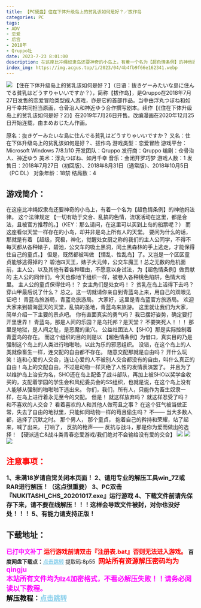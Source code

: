 ```yaml
---
title: 【PC硬盘】住在下体升级岛上的贫乳该如何是好？／拔作岛
categories: PC
tags:
- ADV
- 恋爱
- 后宫
- 2018年
- Qruppo社
date: 2023-7-23 8:01:00
description: 在这座比冲绳奴隶岛还要神奇的小岛上，有着一个名为【超色情条例】的神他妈法律。这个法律规定 【一切有助于交合、乱搞的色情，流氓活动在这里，都是合法，且被官方推荐的。】（KEY：那么请问，在这里可以买到上岛的船票呢？）而这座看似天堂一样存在的小岛，却并非是岛上所有人的天堂。
index_img: https://img.acgus.top/i/2023/04/4b4fb9f66e162341.webp
---
```

![](https://img.acgus.top/i/2023/04/4b4fb9f66e162341.webp)
【住在下体升级岛上的贫乳该如何是好？】（日语：抜きゲーみたいな島に住んでる貧乳はどうすりゃいいですか？），简称【拔作岛】，是Qruppo在2018年7月27日发售的恋爱冒险类型成人游戏，亦是它的首部作品。当中由浮丸つぼね和如月千幸共同担当原画，仓骨治人和神近ゆう合作撰写剧本。续作【《住在下体升级岛上的贫乳该如何是好？2》】在2019年7月26日开售。改编漫画在2020年12月25日开始连载，由まめおじたん作画。

原名：抜きゲーみたいな島に住んでる貧乳はどうすりゃいいですか？
又名：住在下体升级岛上的贫乳该如何是好？、拔作岛
游戏类型：恋爱冒险
游戏平台：Microsoft Windows 7/8.1/10
开发团队：Qruppo
发行商：Qruppo
编剧：仓骨治人、神近ゆう
美术：浮丸つぼね、如月千幸
音乐：金闭开罗巧梦
游戏人数：1
发售日：2018年7月27日（初回版）、2018年8月31日（通常版）、2018年10月5日（PC DL）
对象年龄：18禁
结局数：4

## 游戏简介：
在这座比冲绳奴隶岛还要神奇的小岛上，有着一个名为【超色情条例】的神他妈法律。
这个法律规定 【一切有助于交合、乱搞的色情，流氓活动在这里，都是合法，且被官方推荐的。】（KEY：那么请问，在这里可以买到上岛的船票呢？）
而这座看似天堂一样存在的小岛，却并非是岛上所有人的天堂。
要问为什么的话，那就是有着 【超级，究极，神化，觉醒处女厨之称的我们的主人公同学，不得不每天都从各种婊子，碧池，公交车的吸土黑洞，闰土黑森林的手上逃走，才能保得住自己的童贞。】
但是，既然都被叫做 【情乱、性乱岛】了。又岂是一个区区童贞能够逃得掉的？
碧池四天王，婊子大元帅，公交车魔王！总之无数的危机面前，主人公，以及其他有着各种理由，不愿意以身试法，为【超色情条例】做贡献的
主人公的同伴们，今天也像地下组织一样，被卷入各种桃色陷阱，色情大戏里。
主人公的童贞保得住吗！？
女主角们是处女吗！？
贫乳在岛上活得下去吗？
穿山甲最后说了什么？
总之。这一切就请你亲自到青蓝岛上来，用自己的双眼见证吧！
青蓝岛旅游局，青蓝岛旅游局。
大家好，这里是青岛蓝官方旅游局。
欢迎大家来到碧海蓝天的天堂，乱搞的圣地，青蓝岛来旅游。
这里就让我们为大家，简单介绍一下主要的景点吧。
你有直面真实的勇气吗？
我已摆好姿势，确定要打开里世界！
青蓝岛，那是人间的乐园？是乌托邦？是天堂？
不要笑死人！！！
那里是地狱，是人间之耻，是恶魔的巢穴。
公益社团法人【SHO】那是实际控制着青蓝岛的存在。
而这个组织的目的则是以 【超色情条例】为借口，真实目的乃是强制这个岛上的人类进行啪啪啪，以此为乐的邪恶组织。
没错，在这个岛上的人类就像畜生一样，连交配的自由都不存在。
随意交配那就是自由吗？
开什么玩笑！连和心爱的人交合，连让心爱的人不被别人交合都没有的自由，叫什么真正的自由！岛上的交配自由，不过是动物一样灭绝了人性的发情表演罢了。
并且为了以维护岛上治安为名，SHO还在岛上配备了战斗部队，再加上被SHO以奖学金收买的，支配着学园的学生会和风纪委员会的SS组织，也就是说，在这个岛上没有人能够从强制的啪啪啪下逃出来。
你们，我们，所有人，只能作为畜生奴隶一样，在岛上进行着永无至今的交配。
但是！
就这样放弃吗？
就这样忍受了吗？
和不喜欢的人交合？
看着喜欢的人和其他人做苟且之事？
在这个狂气被当做正常，失去了自由的地狱里，只能如同动物一样的苟且偷生吗？
不——
当大多数人都，选择了沉默之时。
那个男人，
那个童贞，
抱着自己的矜持和荣耀，站了起来，喊了出来，
打响了，
反抗的枪声——
反抗与战斗，那是你为爱而做出的选择！
【硬派逃亡&战斗类青春恋爱游戏/我们绝对不会输给没有爱的交合】
![](https://img.acgus.top/i/2023/04/fa1f605f83162356.webp)
![](https://img.acgus.top/i/2023/04/6f9e17ed94162344.webp)
![](https://img.acgus.top/i/2023/04/89b89c1486162351.webp)




## <font color=#FF0000 >注意事项：</font>
<font size=3><b>1、未满18岁请自觉关闭本页面！
2、请用专业的解压工具win_7Z或RAR进行解压！（这点很重要）
3、PC双击『NUKITASHI_CHS_20201017.exe』运行游戏
4、下载文件前请先保存下来，请不要在线解压！！！这样会导致文件被封，对你也没好处！！！
5、有能力请支持正版！</b></font>

## 下载地址：
<font color=#FF00FF size=3><b>已打中文补丁</b></font>
<font color=#FF0000 size=3>**运行游戏前请双击『注册表.bat』否则无法进入游戏。**</font>
<b>百度网盘下载点：</b><a href="https://pan.baidu.com/s/1K5_qs6kzRRJ0Tp728LT4oQ?pwd=8p55" style="color: #87CEEB;"><b>点击跳转</b></a> 提取码:8p55
<a style="padding: 0" href="https://post.qingju.org/AD/"><img style="max-width:100%" src="https://img.acgus.top/i/2024/07/478f689b8021d8d499ab43d21acf137a.gif" alt=""></a>
<b><font color=#FF0000 size=4>网站所有资源解压密码均为</b></font><b><font color=#FF00FF size=4>qingju</font><font color=#FF0000 ></font></b><br><b><font color=#FF00FF size=4>本站所有文件均为lz4加密格式，不看必解压失败！！请务必阅读以下教程。</b></font><br><b><font color=#000 size=4>解压教程：</b><a href="https://post.qingju.org/tutorial/000/" style="color: #87CEEB;"><b>点击跳转</b></a>